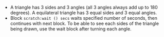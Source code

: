- A triangle has 3 sides and 3 angles (all 3 angles always add up to 180 degrees). A equilateral triangle has 3 equal sides and 3 equal angles.
- Block `scratch:wait () secs` waits specified number of seconds, then continues with next block. To be able to see each sides of the triangle being drawn, use the wait block after turning each angle.
